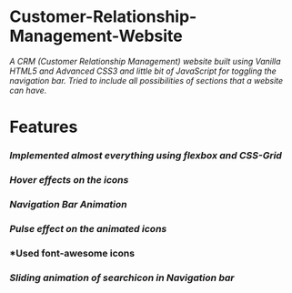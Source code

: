 # Customer-Relationship-Management-Website
*A  CRM (Customer Relationship Management) website built using Vanilla HTML5 and Advanced CSS3 and little bit of JavaScript for toggling the navigation bar. Tried to include all possibilities of sections that a website can have.*

# **Features**
### *Implemented almost everything using flexbox and CSS-Grid*
### *Hover effects on the icons*
### *Navigation Bar Animation*
### *Pulse effect on the animated icons*
### *Used font-awesome icons
### *Sliding animation of searchicon in Navigation bar*
